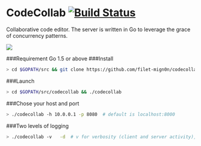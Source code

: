 CodeCollab [![Build Status](https://travis-ci.org/filet-mign0n/codecollab.svg?branch=master)](https://travis-ci.org/filet-mign0n/codecollab)
========

Collaborative code editor. The server is written in Go to leverage the grace of concurrency patterns.

<img src="https://raw.githubusercontent.com/filet-mign0n/filet-mignon.github.io/master/images/codecollab.gif">

###Requirement
Go 1.5 or above
###Install
```sh
> cd $GOPATH/src && git clone https://github.com/filet-mign0n/codecollab && cd codecollab && go get ./... && go test && go build
```
###Launch
```sh
> cd $GOPATH/src/codecollab && ./codecollab
```
###Chose your host and port
```sh
> ./codecollab -h 10.0.0.1 -p 8080	# default is localhost:8000
```
###Two levels of logging
```sh
> ./codecollab -v	-d	# v for verbosity (client and server activity), d for debug
```

